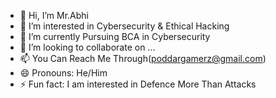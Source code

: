 - 👋 Hi, I’m Mr.Abhi
- 👀 I’m interested in Cybersecurity & Ethical Hacking
- 🌱 I’m currently Pursuing BCA in Cybersecurity
- 💞️ I’m looking to collaborate on ...
- 📫 You Can Reach Me Through(poddargamerz@gmail.com)
- 😄 Pronouns: He/Him
- ⚡ Fun fact: I am interested in Defence More Than Attacks

<!---
Mr-Abhi-soni/Mr-Abhi-soni is a ✨ special ✨ repository because its `README.md` (this file) appears on your GitHub profile.
You can click the Preview link to take a look at your changes.
--->
